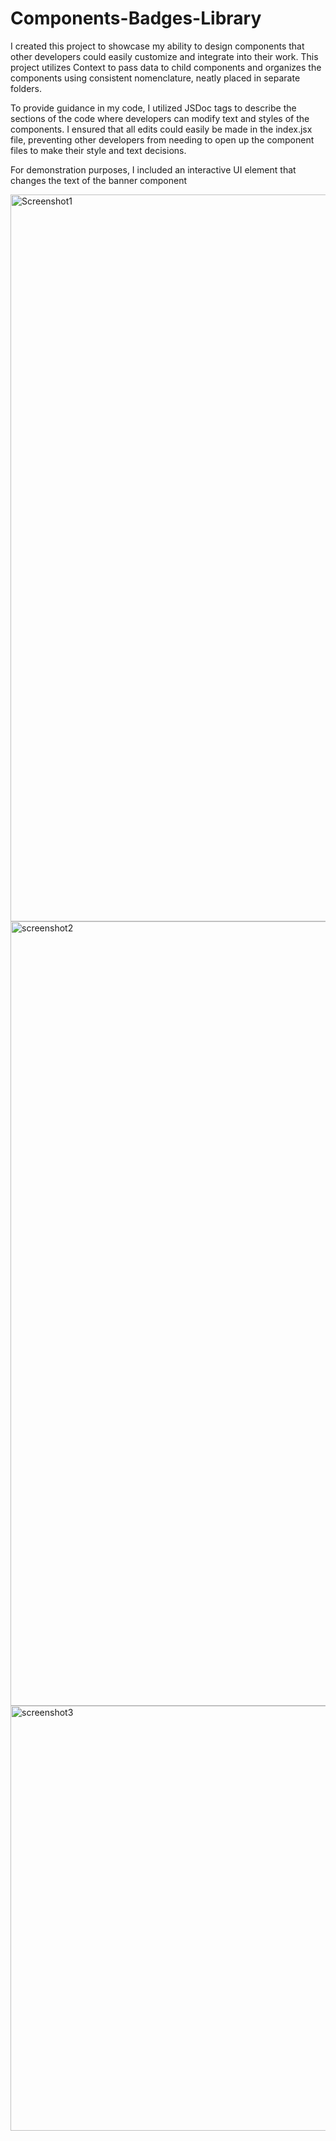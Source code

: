 # Components-Badges-Library

I created this project to showcase my ability to design components that other developers could easily customize and integrate into their work. This project utilizes Context to pass data to child components and organizes the components using consistent nomenclature, neatly placed in separate folders.

To provide guidance in my code, I utilized JSDoc tags to describe the sections of the code where developers can modify text and styles of the components. I ensured that all edits could easily be made in the index.jsx file, preventing other developers from needing to open up the component files to make their style and text decisions.

For demonstration purposes, I included an interactive UI element that changes the text of the banner component

<img width="1163" alt="Screenshot1" src="https://github.com/tytwitchell/Components-Badges-Library/assets/135183794/b8c87f72-86a7-4df9-9b32-c5dd832dbbd0">
<img width="1255" alt="screenshot2" src="https://github.com/tytwitchell/Components-Badges-Practice/assets/135183794/5fec6a9c-40e4-4702-b9ff-7fda6f0e4eb2">
<img width="680" alt="screenshot3" src="https://github.com/tytwitchell/Components-Badges-Practice/assets/135183794/261b1a37-7098-4e57-81d8-1be75d93ba1f">
